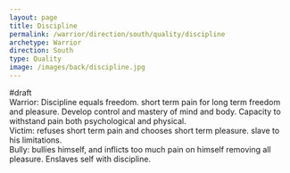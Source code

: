```yaml
---
layout: page
title: Discipline
permalink: /warrior/direction/south/quality/discipline
archetype: Warrior
direction: South
type: Quality
image: /images/back/discipline.jpg
---
```

#draft   
Warrior: Discipline equals freedom. short term pain for long term freedom and pleasure. Develop control and mastery of mind and body. Capacity to withstand pain both psychological and physical.   
Victim: refuses short term pain and chooses short term pleasure. slave to his limitations.   
Bully: bullies himself, and inflicts too much pain on himself removing all pleasure. Enslaves self with discipline.
